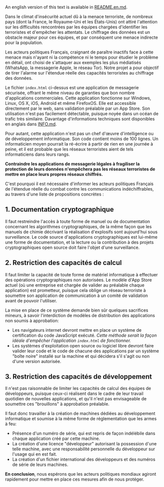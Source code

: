 An english version of this text is available in [README.en.md](README.en.md).

Dans le climat d'insécurité actuel dû à la menace terroriste, de 
nombreux pays (dont la France, le Royaume-Uni et les États-Unis) ont
attiré l'attention sur les difficultés rencontrées par les équipes 
chargées d'identifier les terroristes et d'empêcher les attentats. 
Le chiffrage des données est un obstacle majeur pour ces équipes, et
par conséquent une menace indirecte pour la population. 

Les acteurs politiques Français, craignant de paraître inactifs face à 
cette menace mais n'ayant ni la compétence ni le temps pour étudier le
problème en détail, ont choisi de s'attaquer aux exemples les plus
médiatisés (WhatsApp, la messagerie Apple, le réseau Tor). Notre projet
a pour objectif de tirer l'alarme sur l'étendue réelle des capacités
terroristes au chiffrage des données.

Le fichier `index.html` ci-dessus est une application de messagerie
sécurisée, offrant le même niveau de garanties que bon nombre 
d'applications commerciales. Cette application fonctionne sur 
Windows, Linux, OS X, iOS, Android et même FirefoxOS. Elle est accessible
directement par le web, sans validation préalable par un App Store. 
Son utilisation n'est pas facilement détectable, puisque noyée dans un 
océan de trafic très similaire. Davantage d'informations techniques 
sont disponibles en anglais dans [INFO.md](INFO.md).

Pour autant, cette application n'est pas un chef d'œuvre d'intelligence 
ou de développement informatique. Son code contient moins de 100 lignes.
Un informaticien moyen pourrait la ré-écrire à partir de rien en une 
journée à peine, et il est probable que les réseaux terroristes aient 
de tels informaticiens dans leurs rangs.

**Contraindre les applications de messagerie légales à fragiliser la
protection de leurs données n'empêchera pas les réseaux terroristes de
mettre en place leurs propres réseaux chiffrés.**

C'est pourquoi il est nécessaire d'informer les acteurs politiques 
Français de l'étendue réelle du combat contre les communications 
indéchiffrables, au travers d'une liste de propositions concrètes : 

## 1. Documentation cryptographique

Il faut restreindre l'accès à toute forme de manuel ou de documentation 
concernant les algorithmes cryptographiques, de la même façon que 
les manuels de chimie décrivant la réalisation d'explosifs sont
aujourd'hui sous surveillance. Le code source d'applications
cryptographiques est lui-même une forme de documentation, et la
lecture ou la contribution à des projets cryptographiques open 
source doit faire l'objet d'une surveillance. 

## 2. Restriction des capacités de calcul

Il faut limiter la capacité de toute forme de matériel informatique à 
effectuer des opérations cryptographiques non autorisées. Le modèle
d'App Store actuel (où une entreprise est chargée de valider au 
préalable chaque application) est prometteur, puisque cela oblige un
réseau terroriste à soumettre son application de communication à un
comité de validation avant de pouvoir l'utiliser.

La mise en place de ce système demande bien sûr quelques sacrifices
mineurs, à savoir l'interdiction de modèles de distribution des 
applications non soumis à approbation: 

 - Les navigateurs internet devront mettre en place un système de 
   certification du code JavaScript exécuté. _Cette méthode serait
   la façon idéale d'empêcher l'application `index.html` de fonctionner._
 - Les systèmes d'exploitation open source ou logiciel libre devront 
   faire valider leur code et le code de chacune des applications par 
   un système "boîte noire" installé sur la machine et qui décidera 
   s'il s'agit ou non d'une version autorisée. 

## 3. Restriction des capacités de développement

Il n'est pas raisonnable de limiter les capacités de calcul des équipes
de développeurs, puisque ceux-ci réalisent dans le cadre de leur travail
quotidien de nouvelles applications, et qu'il n'est pas envisageable de
soumettre ces "brouillons" à approbation préalable.

Il faut donc travailler à la création de machines dédiées au 
développement informatique et soumise à la même forme de réglementation
que les armes à feu: 

 - Présence d'un numéro de série, qui est repris de façon indélébile 
   dans chaque application créé par cette machine.
 - La création d'une licence "développeur" autorisant la possession 
   d'une telle machine, avec une responsabilité personnelle du
   développeur sur l'usage qui en est fait. 
 - La création d'un fichier international des développeurs et des
   numéros de série de leurs machines.
  
**En conclusion**, nous espérons que les acteurs politiques mondiaux
agiront rapidement pour mettre en place ces mesures afin de nous 
protéger.